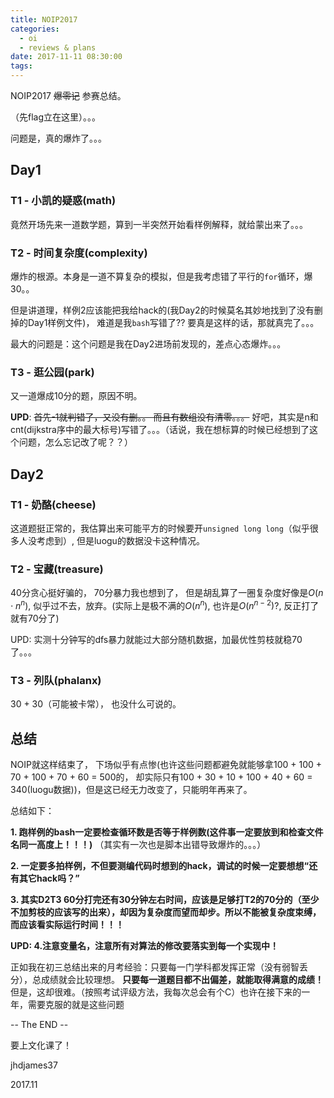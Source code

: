 ```yaml
---
title: NOIP2017
categories:
  - oi
  - reviews & plans
date: 2017-11-11 08:30:00
tags:
---
```



NOIP2017 ~~爆零记~~ 参赛总结。

（先flag立在这里）。。。

<!-- more -->

问题是，真的爆炸了。。。

## Day1

### T1 - 小凯的疑惑(math)

竟然开场先来一道数学题，算到一半突然开始看样例解释，就给蒙出来了。。。

### T2 - 时间复杂度(complexity)

爆炸的根源。本身是一道不算复杂的模拟，但是我考虑错了平行的`for`循环，爆30。。

但是讲道理，样例2应该能把我给hack的(我Day2的时候莫名其妙地找到了没有删掉的Day1样例文件)， 难道是我`bash`写错了?? 要真是这样的话，那就真完了。。。

最大的问题是：这个问题是我在Day2进场前发现的，差点心态爆炸。。。


### T3 - 逛公园(park)

又一道爆成10分的题，原因不明。

**UPD**: ~~首先-1就判错了，又没有删。。 而且有数组没有清零。。。~~ 好吧，其实是n和cnt(dijkstra序中的最大标号)写错了。。。（话说，我在想标算的时候已经想到了这个问题，怎么忘记改了呢？？）

## Day2

### T1 - 奶酪(cheese)

这道题挺正常的，我估算出来可能平方的时候要开`unsigned long long`（似乎很多人没考虑到）, 但是luogu的数据没卡这种情况。

### T2 - 宝藏(treasure)

40分贪心挺好骗的， 70分暴力我也想到了， 但是胡乱算了一圈复杂度好像是$O(n \cdot n ^ n)$, 似乎过不去，放弃。(实际上是极不满的$O(n ^ n)$, 也许是$O(n ^ {n - 2})$?, 反正打了就有70分了)

UPD: 实测十分钟写的dfs暴力就能过大部分随机数据，加最优性剪枝就稳70了。。。

### T3 - 列队(phalanx)

30 + 30（可能被卡常）， 也没什么可说的。

## 总结

NOIP就这样结束了， 下场似乎有点惨(也许这些问题都避免就能够拿100 + 100 + 70 + 100 + 70 + 60 = 500的， 却实际只有100 + 30 + 10 + 100 + 40 + 60 = 340(luogu数据))，但是这已经无力改变了，只能明年再来了。

总结如下：

**1. 跑样例的bash一定要检查循环数是否等于样例数(这件事一定要放到和检查文件名同一高度上！！！)** （其实有一次也是脚本出错导致爆炸的。。。）

**2. 一定要多拍样例，不但要测编代码时想到的hack，调试的时候一定要想想“还有其它hack吗？”**

**3. 其实D2T3 60分打完还有30分钟左右时间，应该是足够打T2的70分的（至少不加剪枝的应该写的出来），却因为复杂度而望而却步。所以不能被复杂度束缚，而应该看实际运行时间！！！**

**UPD: 4.注意变量名，注意所有对算法的修改要落实到每一个实现中！**

正如我在初三总结出来的月考经验：只要每一门学科都发挥正常（没有弱智丢分），总成绩就会比较理想。
**只要每一道题目都不出偏差，就能取得满意的成绩！**
但是，这却很难。（按照考试评级方法，我每次总会有个C）也许在接下来的一年，需要克服的就是这些问题

-- The END --

要上文化课了！

jhdjames37

2017.11


